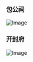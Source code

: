 ### 包公祠

![Image](https://github.com/user-attachments/assets/19798ae7-a2ef-44d9-a195-64020cf6e68f)


### 开封府

![Image](https://github.com/user-attachments/assets/bbf0f2ec-c015-4a5d-9de6-f0596708b67a)



<!-- ##{"timestamp":1726129107}## -->